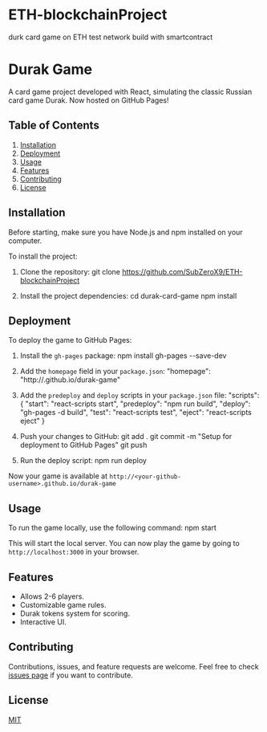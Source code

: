 # ETH-blockchainProject

durk card game on ETH test network build with smartcontract

# Durak Game

A card game project developed with React, simulating the classic Russian card game Durak. Now hosted on GitHub Pages!

## Table of Contents

1. [Installation](#installation)
2. [Deployment](#deployment)
3. [Usage](#usage)
4. [Features](#features)
5. [Contributing](#contributing)
6. [License](#license)

## Installation

Before starting, make sure you have Node.js and npm installed on your computer.

To install the project:

1. Clone the repository:
   git clone https://github.com/SubZeroX9/ETH-blockchainProject

2. Install the project dependencies:
   cd durak-card-game
   npm install

## Deployment

To deploy the game to GitHub Pages:

1. Install the `gh-pages` package:
   npm install gh-pages --save-dev

2. Add the `homepage` field in your `package.json`:
   "homepage": "http://<your-github-username>.github.io/durak-game"

3. Add the `predeploy` and `deploy` scripts in your `package.json` file:
   "scripts": {
   "start": "react-scripts start",
   "predeploy": "npm run build",
   "deploy": "gh-pages -d build",
   "test": "react-scripts test",
   "eject": "react-scripts eject"
   }

4. Push your changes to GitHub:
   git add .
   git commit -m "Setup for deployment to GitHub Pages"
   git push

5. Run the deploy script:
   npm run deploy

Now your game is available at `http://<your-github-username>.github.io/durak-game`

## Usage

To run the game locally, use the following command:
npm start

This will start the local server. You can now play the game by going to `http://localhost:3000` in your browser.

## Features

- Allows 2-6 players.
- Customizable game rules.
- Durak tokens system for scoring.
- Interactive UI.

## Contributing

Contributions, issues, and feature requests are welcome. Feel free to check [issues page](https://github.com/username/durak-game/issues) if you want to contribute.

## License

[MIT](https://choosealicense.com/licenses/mit/)
